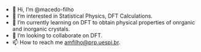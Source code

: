 - 👋 Hi, I’m @macedo-filho
- 👀 I’m interested in Statistical Physics, DFT Calculations.
- 🌱 I’m currently learning on DFT to obtain physical properties of onrganic and inorganic crystals.
- 💞️ I’m looking to collaborate on DFT.
- 📫 How to reach me amfilho@prp.uespi.br.

<!---
macedo-filho/macedo-filho is a ✨ special ✨ repository because its `README.md` (this file) appears on your GitHub profile.
You can click the Preview link to take a look at your changes.
--->
